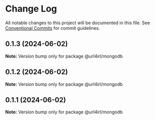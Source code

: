 # Change Log

All notable changes to this project will be documented in this file.
See [Conventional Commits](https://conventionalcommits.org) for commit guidelines.

## 0.1.3 (2024-06-02)

**Note:** Version bump only for package @url4irl/mongodb

## 0.1.2 (2024-06-02)

**Note:** Version bump only for package @url4irl/mongodb

## 0.1.1 (2024-06-02)

**Note:** Version bump only for package @url4irl/mongodb
